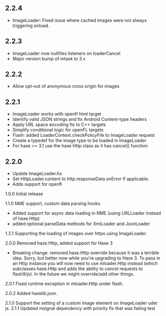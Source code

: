 ## 2.2.4

- ImageLoader: Fixed issue where cached images were not always triggering onload.

## 2.2.3

- ImageLoader now nullifies listeners on loaderCancel
- Major version bump of mtask to 3.x

## 2.2.2

- Allow opt-out of anonymous cross origin for images

## 2.2.1

- ImageLoader works with openfl html target
- Identify valid JSON strings and fix Android Content-type headers
- Apply URL space encoding fix to C++ targets
- Simplify conditional logic for openFL targets
- Flash: added LoaderContext.checkPolicyFile to ImageLoader request
- Create a typedef for the image type to be loaded in ImageLoader
- For haxe >= 3.1 use the haxe Http class as it has cancel() function

## 2.2.0

- Update ImageLoader.hx
- Set HttpLoader.content to http.responseData onError if applicable.
- Adds support for openfl

1.0.0 Initial release

1.1.0 NME support, custom data parsing hooks
* Added support for async data loading in NME (using URLLoader instead of 
  haxe.Http)
* added optional parseData methods for XmlLoader and JsonLoader

1.2.1 Supporting the loading of images over https using ImageLoader.

2.0.0 Removed haxe.Http, added support for Haxe 3
* Breaking change: removed haxe.Http override because it was a terrible idea. 
  Sorry, but better now while you're upgrading to Haxe 3. To pass in an Http 
  instance you will now need to use mloader.Http instead (which subclasses 
  haxe.Http and adds the ability to cancel requests to flash9/js). In the 
  future we might override/add other things.

2.0.1 Fixed runtime exception in mloader.Http under flash.

2.0.2 Added haxelib.json.

2.1.0 Support the setting of a custom image element on ImageLoader uder js.
2.1.1 Updated msignal dependency with priority fix that was failing test
